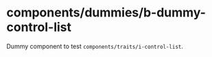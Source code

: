 # components/dummies/b-dummy-control-list

Dummy component to test `components/traits/i-control-list`.
